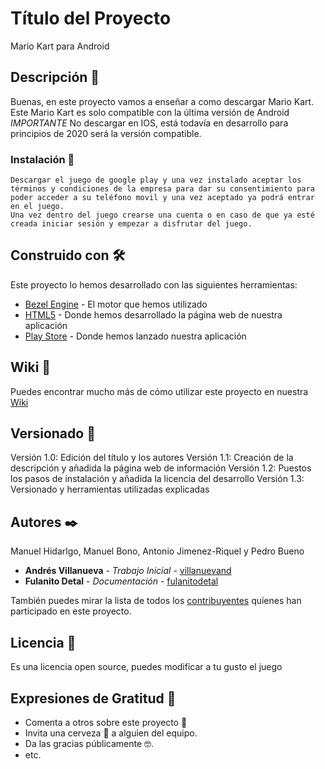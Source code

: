# Título del Proyecto
Mario Kart para Android
## Descripción 🚀

Buenas, en este proyecto vamos a enseñar a como descargar Mario Kart. Este Mario Kart es solo compatible con la última versión de Android
*IMPORTANTE* No descargar en IOS, está todavía en desarrollo para principios de 2020 será la versión compatible.


### Instalación 🔧
```
Descargar el juego de google play y una vez instalado aceptar los términos y condiciones de la empresa para dar su consentimiento para poder acceder a su teléfono movil y una vez aceptado ya podrá entrar en el juego.
Una vez dentro del juego crearse una cuenta o en caso de que ya esté creada iniciar sesión y empezar a disfrutar del juego.
```
## Construido con 🛠️

Este proyecto lo hemos desarrollado con las siguientes herramientas:

* [Bezel Engine](https://www.revistaclubnintendo.com/noticias/motor-grafico-nintendoware-bezel-engine/) - El motor que hemos utilizado
* [HTML5](http://html5test.com/) - Donde hemos desarrollado la página web de nuestra aplicación
* [Play Store](https://play.google.com/store) - Donde hemos lanzado nuestra aplicación


## Wiki 📖

Puedes encontrar mucho más de cómo utilizar este proyecto en nuestra [Wiki](https://mariokarttour.com)

## Versionado 📌

Versión 1.0: Edición del título y los autores
Versión 1.1: Creación de la descripción y añadida la página web de información
Versión 1.2: Puestos los pasos de instalación y añadida la licencia del desarrollo
Versión 1.3: Versionado y herramientas utilizadas explicadas

## Autores ✒️

Manuel Hidarlgo, Manuel Bono, Antonio Jimenez-Riquel y Pedro Bueno
* **Andrés Villanueva** - *Trabajo Inicial* - [villanuevand](https://github.com/villanuevand)
* **Fulanito Detal** - *Documentación* - [fulanitodetal](#fulanito-de-tal)

También puedes mirar la lista de todos los [contribuyentes](https://github.com/your/project/contributors) quíenes han participado en este proyecto. 

## Licencia 📄

Es una licencia open source, puedes modificar a tu gusto el juego

## Expresiones de Gratitud 🎁

* Comenta a otros sobre este proyecto 📢
* Invita una cerveza 🍺 a alguien del equipo. 
* Da las gracias públicamente 🤓.
* etc.
